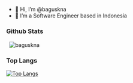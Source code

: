 - 👋 Hi, I’m @baguskna
- 👀 I’m a Software Engineer based in Indonesia


### Github Stats
<p>&nbsp;
    <img align="center" src="https://github-readme-stats.vercel.app/api?username=baguskna&show_icons=true" alt="baguskna" />
</p>

### Top Langs
[![Top Langs](https://github-readme-stats.vercel.app/api/top-langs/?username=baguskna&langs_count=5&layout=compact)](https://github.com/baguskna/baguskna)
<!---
baguskna/baguskna is a ✨ special ✨ repository because its `README.md` (this file) appears on your GitHub profile.
You can click the Preview link to take a look at your changes.
--->
